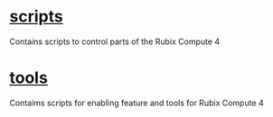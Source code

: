 # [scripts](https://github.com/NubeIO/nube-hardware-public/tree/master/rubix-compute/pi-compute/scripts)
Contains scripts to control parts of the Rubix Compute 4

# [tools](https://github.com/NubeIO/nube-hardware-public/tree/master/rubix-compute/pi-compute/tools)
Contaims scripts for enabling feature and tools for Rubix Compute 4 
